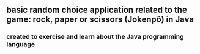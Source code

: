 ## basic random choice application related to the game: rock, paper or scissors (Jokenpô) in Java


### created to exercise and learn about the Java programming language
